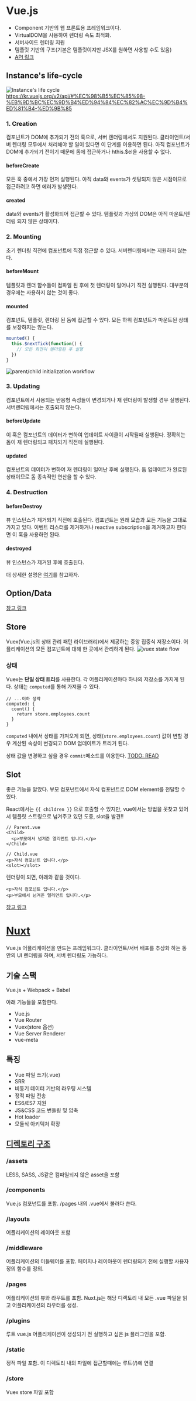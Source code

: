 # Vue.js
  - Component 기반의 웹 프론트용 프레임워크이다.
  - VirtualDOM을 사용하여 렌더링 속도 최적화.
  - 서버사이드 렌더링 지원
  - 템플릿 기반의 구조(기본은 템플릿이지만 JSX를 원하면 사용할 수도 있음)
  - [API 링크](https://kr.vuejs.org/v2/api/)
  
## Instance's life-cycle
  ![Instance's life cycle](https://kr.vuejs.org/images/lifecycle.png)
https://kr.vuejs.org/v2/api/#%EC%98%B5%EC%85%98-%EB%9D%BC%EC%9D%B4%ED%94%84%EC%82%AC%EC%9D%B4%ED%81%B4-%ED%9B%85

### 1. Creation
컴포넌트가 DOM에 추가되기 전의 훅으로, 서버 렌더링에서도 지원된다.
클라이언트/서버 렌더링 모두에서 처리해야 할 일이 있다면 이 단계를 이용하면 된다. 아직 컴포넌트가 DOM에 추가되기 전이기 때문에 돔에 접근하거나 hthis.$el을 사용할 수 없다.

#### beforeCreate
모든 훅 중에서 가장 먼저 실행된다. 아직 data와 events가 셋팅되지 않은 시점이므로 접근하려고 하면 에러가 발생한다.

#### created
data와 events가 활성화되어 접근할 수 있다. 템플릿과 가상의 DOM은 아직 마운트/렌더링 되지 않은 상태이다.

### 2. Mounting
초기 렌더링 직전에 컴포넌트에 직접 접근할 수 있다. 서버렌더링에서는 지원하지 않는다.

#### beforeMount
템플릿과 렌더 함수들이 컴파일 된 후에 첫 렌더링이 일어나기 직전 실행된다. 대부분의 경우에는 사용하지 않는 것이 좋다.

#### mounted
컴포넌트, 템플릿, 렌더링 된 돔에 접근할 수 있다. 모든 하위 컴포넌트가 마운트된 상태를 보장하지는 않는다.
```js
mounted() {
  this.$nextTick(function() {
    // 모든 화면이 렌더링된 후 실행
  })
}
```
![parent/child initialization workflow](https://cdn-images-1.medium.com/max/1600/1*7nxq9WPZrQA_0tj0ultWqw.png)
  
  
### 3. Updating
컴포넌트에서 사용되는 반응형 속성들이 변경되거나 재 렌더링이 발생할 경우 실행된다. 서버렌더링에서는 호출되지 않는다.

#### beforeUpdate
이 훅은 컴포넌트의 데이터가 변하여 업데이트 사이클이 시작될때 실행된다. 정확히는 돔이 재 렌더링되고 패치되기 직전에 실행된다.

#### updated
컴포넌트의 데이터가 변하여 재 렌더링이 일어난 후에 실행된다. 돔 업데이트가 완료된 상태이므로 돔 종속적인 연산을 할 수 있다.

### 4. Destruction
#### beforeDestroy
뷰 인스턴스가 제거되기 직전에 호출된다. 컴포넌트는 원래 모습과 모든 기능을 그대로 가지고 있다. 이벤트 리스터를 제거하거나 reactive subscription을 제거하고자 한다면 이 훅을 사용하면 된다.

#### destroyed
뷰 인스턴스가 제거된 후에 호출된다. 

더 상세한 설명은 [여기](https://medium.com/witinweb/vue-js-%EB%9D%BC%EC%9D%B4%ED%94%84%EC%82%AC%EC%9D%B4%ED%81%B4-%EC%9D%B4%ED%95%B4%ED%95%98%EA%B8%B0-7780cdd97dd4)를 참고하자.


## Option/Data
[참고 링크](https://kr.vuejs.org/v2/api/#%EC%98%B5%EC%85%98-%EB%8D%B0%EC%9D%B4%ED%84%B0)
  
## Store
Vuex(Vue.js의 상태 관리 패턴 라이브러리)에서 제공하는 중앙 집중식 저장소이다. 
어플리케이션의 모든 컴포넌트에 대해 한 곳에서 관리하게 된다.
![vuex state flow](https://vuex.vuejs.org/vuex.png)

### 상태
Vuex는 **단일 상태 트리**를 사용한다. 각 어플리케이션마다 하나의 저장소를 가지게 된다.
상태는 `computed`를 통해 가져올 수 있다.
```vue
// ...이하 생략
computed: {
  count() {
    return store.employees.count
  }
}
```
`computed` 내에서 상태를 가져오게 되면, 상태(`store.employees.count`) 값이 변할 경우 계산된 속성이 변경되고 DOM 업데이트가 트리거 된다.

상태 값을 변경하고 싶을 경우 `commit`메소드를 이용한다.
[TODO: READ](https://vuex.vuejs.org/kr/guide/mutations.html)

  
  
  
## Slot
좋은 기능을 알았다. 부모 컴포넌트에서 자식 컴포넌트로 DOM element를 전달할 수 있다.

React에서는 `{{ children }}` 으로 호출할 수 있지만, vue에서는 방법을 못찾고 있어서 템플릿 스트링으로 넘겨주고 있던 도중, slot을 발견!!

```vue
// Parent.vue
<Child>
  <p>부모에서 넘겨준 엘리먼트 입니다.</p>
</Child>
```

```vue
// Child.vue
<p>자식 컴포넌트 입니다.</p>
<slot></slot>
```

렌더링이 되면, 아래와 같을 것이다.
```vue
<p>자식 컴포넌트 입니다.</p>
<p>부모에서 넘겨준 엘리먼트 입니다.</p>
```

[참고 링크](https://kr.vuejs.org/v2/guide/components.html#%EB%8B%A8%EC%9D%BC-%EC%8A%AC%EB%A1%AF)


# [Nuxt](https://ko.nuxtjs.org/)

Vue.js 어플리케이션을 만드는 프레임워크다.
클라이언트/서버 배포를 추상화 하는 동안의 UI 렌더링을 하며, 서버 렌더링도 가능하다.

## 기술 스택
Vue.js + Webpack + Babel

아래 기능들을 포함한다.
- Vue.js
- Vue Router
- Vuex(store 옵션)
- Vue Server Renderer
- vue-meta

## 특징
- Vue 파일 쓰기(.vue)
- SRR
- 비동기 데이터 기반의 라우팅 시스템
- 정적 파일 전송
- ES6/ES7 지원
- JS&CSS 코드 번들링 및 압축
- Hot loader
- 모듈식 아키텍처 확장

## [디렉토리 구조](https://ko.nuxtjs.org/guide/directory-structure)

### /assets
LESS, SASS, JS같은 컴파일되지 않은 asset을 포함

### /components
Vue.js 컴포넌트를 포함. /pages 내의 .vue에서 불러다 쓴다.

### /layouts
어플리케이션의 레이아웃 포함

### /middleware
어플리케이션의 미들웨어를 포함. 페이지나 레이아웃이 렌더링되기 전에 실행할 사용자 정의 함수를 정의.

### /pages
어플리케이션의 뷰와 라우트를 포함. Nuxt.js는 해당 디렉토리 내 모든 .vue 파일을 읽고 어플리케이션의 라우터를 생성.

### /plugins
루트 vue.js 어플리케이션이 생성되기 전 실행하고 싶은 js 플러그인을 포함.

### /static
정적 파일 포함. 이 디렉토리 내의 파일에 접근할때에는 루트(/)에 연결

### /store
Vuex store 파일 포함

